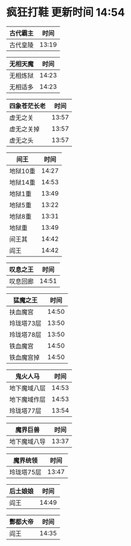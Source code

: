 # 疯狂打鞋 更新时间 14:54

| 古代霸主   | 时间    |
|--------|-------|
| 古代皇陵 | 13:19 |

| 无相天魔   | 时间    |
|--------|-------|
| 无相炼狱 | 14:23 |
| 无相适多 | 14:23 |

| 四象苍茫长老   | 时间    |
|--------|-------|
| 虚无之关 | 13:57 |
| 虚无之关掉 | 13:57 |
| 虚无之头 | 13:57 |

| 间王   | 时间    |
|--------|-------|
| 地狱10重 | 14:27 |
| 地狱14重 | 14:53 |
| 地狱1重 | 13:49 |
| 地狱5重 | 13:22 |
| 地狱8重 | 13:31 |
| 地狱重 | 13:49 |
| 间王其 | 14:42 |
| 阎王 | 14:42 |

| 叹息之王   | 时间    |
|--------|-------|
| 叹息回廊 | 14:51 |

| 猛魔之王   | 时间    |
|--------|-------|
| 扶血魔宫 | 14:50 |
| 玲珑塔73层 | 13:50 |
| 玲珑塔78层 | 13:50 |
| 铁血魔宫 | 14:50 |
| 铁血魔宫掉 | 14:50 |

| 鬼火人马   | 时间    |
|--------|-------|
| 地下魔域八层 | 14:53 |
| 地下魔域作层 | 14:53 |
| 玲珑塔77层 | 13:54 |

| 魔界巨兽   | 时间    |
|--------|-------|
| 地下魔域八导 | 13:37 |

| 魔界统领   | 时间    |
|--------|-------|
| 玲珑塔75层 | 13:47 |

| 后土娘娘   | 时间    |
|--------|-------|
| 阎王 | 14:49 |

| 酆都大帝   | 时间    |
|--------|-------|
| 阎王 | 14:35 |
